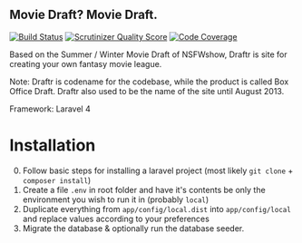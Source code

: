 ## Movie Draft? Movie Draft.

[![Build Status](https://travis-ci.org/t2t2/draft.png?branch=development)](https://travis-ci.org/t2t2/draft) [![Scrutinizer Quality Score](https://scrutinizer-ci.com/g/t2t2/draft/badges/quality-score.png?s=4314a52de603f19a6c33135c5ebce00aff7d874b)](https://scrutinizer-ci.com/g/t2t2/draft/) [![Code Coverage](https://scrutinizer-ci.com/g/t2t2/draft/badges/coverage.png?s=1c4ae8b00f1e8483489a3b3af985eec1d1bb85c4)](https://scrutinizer-ci.com/g/t2t2/draft/)

Based on the Summer / Winter Movie Draft of NSFWshow, Draftr is site for creating your own fantasy movie league.

Note: Draftr is codename for the codebase, while the product is called Box Office Draft. Draftr also used to be the name of the site until August 2013.

Framework: Laravel 4

# Installation

0. Follow basic steps for installing a laravel project (most likely `git clone` + `composer install`)
1. Create a file `.env` in root folder and have it's contents be only the environment you wish to run it in (probably `local`)
2. Duplicate everything from `app/config/local.dist` into `app/config/local` and replace values according to your preferences
3. Migrate the database & optionally run the database seeder.